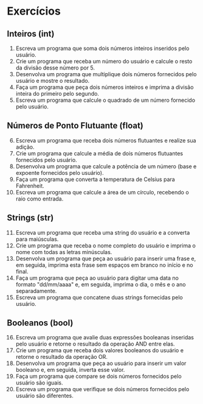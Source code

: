 # Exercícios

## Inteiros (int)

1. Escreva um programa que soma dois números inteiros inseridos pelo usuário.  
2. Crie um programa que receba um número do usuário e calcule o resto da divisão desse número por 5.  
3. Desenvolva um programa que multiplique dois números fornecidos pelo usuário e mostre o resultado.  
4. Faça um programa que peça dois números inteiros e imprima a divisão inteira do primeiro pelo segundo.  
5. Escreva um programa que calcule o quadrado de um número fornecido pelo usuário.  

## Números de Ponto Flutuante (float)  

6. Escreva um programa que receba dois números flutuantes e realize sua adição.  
7. Crie um programa que calcule a média de dois números flutuantes fornecidos pelo usuário.  
8. Desenvolva um programa que calcule a potência de um número (base e expoente fornecidos pelo usuário).  
9. Faça um programa que converta a temperatura de Celsius para Fahrenheit.  
10. Escreva um programa que calcule a área de um círculo, recebendo o raio como entrada.  

## Strings (str)  

11. Escreva um programa que receba uma string do usuário e a converta para maiúsculas.  
12. Crie um programa que receba o nome completo do usuário e imprima o nome com todas as letras minúsculas.  
13. Desenvolva um programa que peça ao usuário para inserir uma frase e, em seguida, imprima esta frase sem espaços em branco no início e no final.  
14. Faça um programa que peça ao usuário para digitar uma data no formato "dd/mm/aaaa" e, em seguida, imprima o dia, o mês e o ano separadamente.  
15. Escreva um programa que concatene duas strings fornecidas pelo usuário.  

## Booleanos (bool)

16. Escreva um programa que avalie duas expressões booleanas inseridas pelo usuário e retorne o resultado da operação AND entre elas.  
17. Crie um programa que receba dois valores booleanos do usuário e retorne o resultado da operação OR.  
18. Desenvolva um programa que peça ao usuário para inserir um valor booleano e, em seguida, inverta esse valor.  
19. Faça um programa que compare se dois números fornecidos pelo usuário são iguais.  
20. Escreva um programa que verifique se dois números fornecidos pelo usuário são diferentes.  